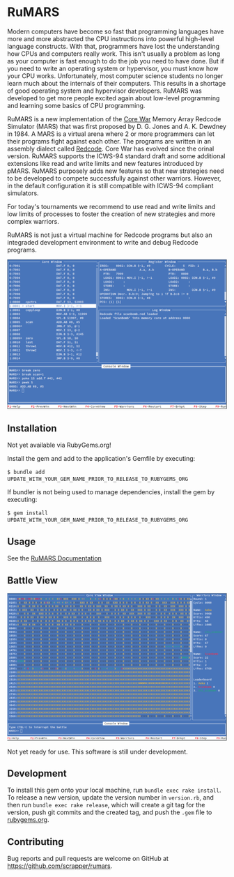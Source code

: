 # RuMARS

Modern computers have become so fast that programming languages have more and
more abstracted the CPU instructions into powerful high-level language
constructs. With that, programmers have lost the understanding how CPUs and
computers really work. This isn't usually a problem as long as your computer is
fast enough to do the job you need to have done. But if you need to write an
operating system or hypervisor, you must know how your CPU works.
Unfortunately, most computer science students no longer learn much about the
internals of their computers. This results in a shortage of good operating
system and hypervisor developers. RuMARS was developed to get more people
excited again about low-level programming and learning some basics of CPU
programming.

RuMARS is a new implementation of the [Core
War](https://en.wikipedia.org/wiki/Core_War) Memory Array Redcode Simulator
(MARS) that was first proposed by D. G. Jones and A. K. Dewdney in 1984. A MARS
is a virtual arena where 2 or more programmers can let their programs fight against
each other. The programs are written in an assembly dialect called
[Redcode](https://scrapper.github.io/rumars/redcode/index). Core War has
evolved since the orinal version. RuMARS supports the ICWS-94
standard draft and some additional extensions like read and write limits and
new features introduced by pMARS. RuMARS purposely adds new features so that
new strategies need to be developed to compete successfully against other
warriors. However, in the default configuration it is still compatible with
ICWS-94 compliant simulators.

For today's tournaments we recommend to use read and write limits and low
limits of processes to foster the creation of new strategies and more complex
warriors.

RuMARS is not just a virtual machine for Redcode programs but also an
integraded development environment to write and debug Redcode programs.

![Redcode IDE](/screenshots/debug.png?raw=true "Redcode IDE")

## Installation

Not yet available via RubyGems.org!

Install the gem and add to the application's Gemfile by executing:

    $ bundle add UPDATE_WITH_YOUR_GEM_NAME_PRIOR_TO_RELEASE_TO_RUBYGEMS_ORG

If bundler is not being used to manage dependencies, install the gem by executing:

    $ gem install UPDATE_WITH_YOUR_GEM_NAME_PRIOR_TO_RELEASE_TO_RUBYGEMS_ORG

## Usage

See the [RuMARS Documentation](https://scrapper.github.io/rumars/)

## Battle View

![Battle View](/screenshots/battle.png?raw=true "Battle View")

Not yet ready for use. This software is still under development.

## Development

To install this gem onto your local machine, run `bundle exec rake install`. To
release a new version, update the version number in `version.rb`, and then run
`bundle exec rake release`, which will create a git tag for the version, push
git commits and the created tag, and push the `.gem` file to
[rubygems.org](https://rubygems.org).

## Contributing

Bug reports and pull requests are welcome on GitHub at https://github.com/scrapper/rumars.

